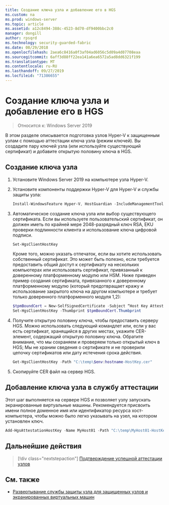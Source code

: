 ```yaml
---
title: Создание ключа узла и добавление его в HGS
ms.custom: na
ms.prod: windows-server
ms.topic: article
ms.assetid: a12c8494-388c-4523-8d70-df9400bbc2c0
manager: dongill
author: rpsqrd
ms.technology: security-guarded-fabric
ms.date: 08/29/2018
ms.openlocfilehash: 2aea6c8416a0f3af04ad6056c5d09a4d07708eaa
ms.sourcegitcommit: 6aff3d88ff22ea141a6ea6572a5ad8dd6321f199
ms.translationtype: MT
ms.contentlocale: ru-RU
ms.lasthandoff: 09/27/2019
ms.locfileid: "71386655"
---
```

# <a name="create-a-host-key-and-add-it-to-hgs"></a>Создание ключа узла и добавление его в HGS

>Относится к: Windows Server 2019


В этом разделе описывается подготовка узлов Hyper-V к защищенным узлам с помощью аттестации ключа узла (режим ключей). Вы создадите пару ключей узла (или используйте существующий сертификат) и добавите открытую половину ключа в HGS.

## <a name="create-a-host-key"></a>Создание ключа узла

1.  Установите Windows Server 2019 на компьютере узла Hyper-V.
2.  Установите компоненты поддержки Hyper-V для Hyper-V и службы защиты узла:

    ```powershell
    Install-WindowsFeature Hyper-V, HostGuardian -IncludeManagementTools -Restart
    ``` 

3.  Автоматическое создание ключа узла или выбор существующего сертификата. Если вы используете пользовательский сертификат, он должен иметь по крайней мере 2048-разрядный ключ RSA, EKU проверки подлинности клиента и использование ключа цифровой подписи.

    ```powershell
    Set-HgsClientHostKey
    ```

    Кроме того, можно указать отпечаток, если вы хотите использовать собственный сертификат. 
    Это может быть полезно, если требуется предоставить общий доступ к сертификату на нескольких компьютерах или использовать сертификат, привязанный к доверенному платформенному модулю или HSM. Ниже приведен пример создания сертификата, привязанного к доверенному платформенному модулю (который предотвращает кражу и использование закрытого ключа на другом компьютере и требует только доверенного платформенного модуля 1,2):

    ```powershell
    $tpmBoundCert = New-SelfSignedCertificate -Subject “Host Key Attestation ($env:computername)” -Provider “Microsoft Platform Crypto Provider”
    Set-HgsClientHostKey -Thumbprint $tpmBoundCert.Thumbprint
    ```

4.  Получите открытую половину ключа, чтобы предоставить серверу HGS. Можно использовать следующий командлет или, если у вас есть сертификат, хранящийся в других местах, укажите CER-элемент, содержащий открытую половину ключа. Обратите внимание, что мы сохраняем и проверяем только открытый ключ в HGS; Мы не храним сведения о сертификате и не проверили цепочку сертификатов или дату истечения срока действия.

    ```powershell
    Get-HgsClientHostKey -Path "C:\temp\$env:hostname-HostKey.cer"
    ```

5.  Скопируйте CER файл на сервер HGS.

## <a name="add-the-host-key-to-the-attestation-service"></a>Добавление ключа узла в службу аттестации

Этот шаг выполняется на сервере HGS и позволяет узлу запускать экранированные виртуальные машины. Рекомендуется присвоить имени полное доменное имя или идентификатор ресурса хост-компьютера, чтобы можно было легко указывать на узел, на котором установлен ключ.

```powershell
Add-HgsAttestationHostKey -Name MyHost01 -Path "C:\temp\MyHost01-HostKey.cer"
``` 

## <a name="next-step"></a>Дальнейшие действия

> [!div class="nextstepaction"]
> [Подтверждение успешной аттестации узлов](guarded-fabric-confirm-hosts-can-attest-successfully.md)

## <a name="see-also"></a>См. также

- [Развертывание службы защиты узла для защищенных узлов и экранированных виртуальных машин](guarded-fabric-deploying-hgs-overview.md)
